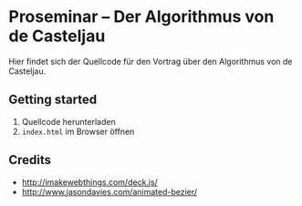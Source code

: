 Proseminar – Der Algorithmus von de Casteljau
=============================================

Hier findet sich der Quellcode für den Vortrag über den Algorithmus von de Casteljau.

Getting started
---------------

1. Quellcode herunterladen
2. `index.html` im Browser öffnen


Credits
-------

- http://imakewebthings.com/deck.js/
- http://www.jasondavies.com/animated-bezier/

